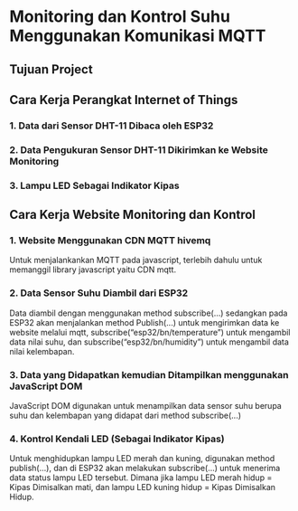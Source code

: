 # Monitoring dan Kontrol Suhu Menggunakan Komunikasi MQTT
## Tujuan Project
## Cara Kerja Perangkat Internet of Things
### 1. Data dari Sensor DHT-11 Dibaca oleh ESP32
### 2. Data Pengukuran Sensor DHT-11 Dikirimkan ke Website Monitoring 
### 3. Lampu LED Sebagai Indikator Kipas 

## Cara Kerja Website Monitoring dan Kontrol
### 1. Website Menggunakan CDN MQTT hivemq
Untuk menjalankankan MQTT pada javascript, terlebih dahulu untuk memanggil library javascript yaitu CDN mqtt.
### 2. Data Sensor Suhu Diambil dari ESP32
Data diambil dengan menggunakan method subscribe(...) sedangkan pada ESP32 akan menjalankan method Publish(...) untuk mengirimkan data ke website melalui mqtt,
subscribe(“esp32/bn/temperature”) untuk mengambil data nilai suhu, dan subscribe(“esp32/bn/humidity”) untuk mengambil data nilai kelembapan.
### 3. Data yang Didapatkan kemudian Ditampilkan menggunakan JavaScript DOM
JavaScript DOM digunakan untuk menampilkan data sensor suhu berupa suhu dan kelembapan yang didapat dari method subscribe(...)
### 4. Kontrol Kendali LED (Sebagai Indikator Kipas)
Untuk menghidupkan lampu LED merah dan kuning, digunakan method publish(...), dan di ESP32 akan melakukan subscribe(...) untuk menerima data status lampu LED tersebut.
Dimana jika lampu LED merah hidup = Kipas Dimisalkan mati, dan lampu LED kuning hidup = Kipas Dimisalkan Hidup.
